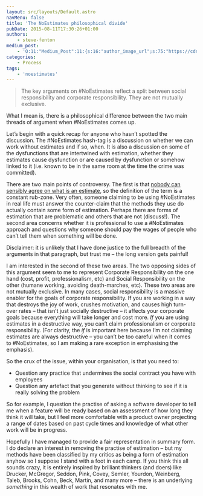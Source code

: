```yaml
---
layout: src/layouts/Default.astro
navMenu: false
title: 'The NoEstimates philosophical divide'
pubDate: 2015-08-11T17:30:26+01:00
authors:
    - steve-fenton
medium_post:
    - 'O:11:"Medium_Post":11:{s:16:"author_image_url";s:75:"https://cdn-images-1.medium.com/fit/c/400/400/1*eXkhfEuF41g5W_xnc_ydLA.jpeg";s:10:"author_url";s:38:"https://medium.com/@steve.fenton.co.uk";s:11:"byline_name";N;s:12:"byline_email";N;s:10:"cross_link";s:3:"yes";s:2:"id";s:12:"a358902a613a";s:21:"follower_notification";s:3:"yes";s:7:"license";s:19:"all-rights-reserved";s:14:"publication_id";s:2:"-1";s:6:"status";s:5:"draft";s:3:"url";s:51:"https://medium.com/@steve.fenton.co.uk/a358902a613a";}'
categories:
    - Process
tags:
    - 'noestimates'
---
```


> The key arguments on #NoEstimates reflect a split between social responsibility and corporate responsibility. They are not mutually exclusive.

What I mean is, there is a philosophical difference between the two main threads of argument when #NoEstimates comes up.

Let’s begin with a quick recap for anyone who hasn’t spotted the discussion. The #NoEstimates hash-tag is a discussion on whether we can work without estimates and if so, when. It is also a discussion on some of the dysfunctions that are intertwined with estimation, whether they estimates cause dysfunction or are caused by dysfunction or somehow linked to it (i.e. known to be in the same room at the time the crime was committed).

There are two main points of controversy. The first is that [nobody can sensibly agree on what is an estimate](/2014/06/definition-of-estimates/), so the definition of the term is a constant rub-zone. Very often, someone claiming to be using #NoEstimates in real life must answer the counter-claim that the methods they use do actually contain some form of estimation. Perhaps there are forms of estimation that are problematic and others that are not (discuss!). The second area concerns whether it is professional to use a #NoEstimates approach and questions why someone should pay the wages of people who can’t tell them when something will be done.

Disclaimer: it is unlikely that I have done justice to the full breadth of the arguments in that paragraph, but trust me – the long version gets painful!

I am interested in the second of these two areas. The two opposing sides of this argument seem to me to represent Corporate Responsibility on the one hand (cost, profit, professionalism, etc) and Social Responsibility on the other (humane working, avoiding death-marches, etc). These two areas are not mutually exclusive. In many cases, social responsibility is a massive enabler for the goals of corporate responsibility. If you are working in a way that destroys the joy of work, crushes motivation, and causes high turn-over rates – that isn’t just socially destructive – it affects your corporate goals because everything will take longer and cost more. *If* you are using estimates in a destructive way, you can’t claim professionalism or corporate responsibility. (For clarity, the *if* is important here because I’m not claiming estimates are always destructive – you can’t be too careful when it comes to #NoEstimates, so I am making a rare exception in emphasising the emphasis).

So the crux of the issue, within your organisation, is that you need to:

- Question any practice that undermines the social contract you have with employees
- Question any artefact that you generate without thinking to see if it is really solving the problem

So for example, I question the practise of asking a software developer to tell me when a feature will be ready based on an assessment of how long they think it will take, but I feel more comfortable with a product owner projecting a range of dates based on past cycle times and knowledge of what other work will be in progress.

Hopefully I have managed to provide a fair representation in summary form. I do declare an interest in removing the practise of estimation – but my methods have been classified by my critics as being a form of estimation anyhow so I suppose I stand with a foot in each camp. If you think this all sounds crazy, it is entirely inspired by brilliant thinkers (and doers) like Drucker, McGregor, Seddon, Pink, Covey, Semler, Yourdon, Weinberg, Taleb, Brooks, Cohn, Beck, Martin, and many more – there is an underlying *something* in this wealth of work that resonates with me.